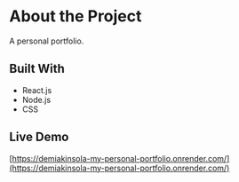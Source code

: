 # About the Project

A personal portfolio.

## Built With

- React.js
- Node.js
- CSS

## Live Demo

[https://demiakinsola-my-personal-portfolio.onrender.com/](https://demiakinsola-my-personal-portfolio.onrender.com/)
